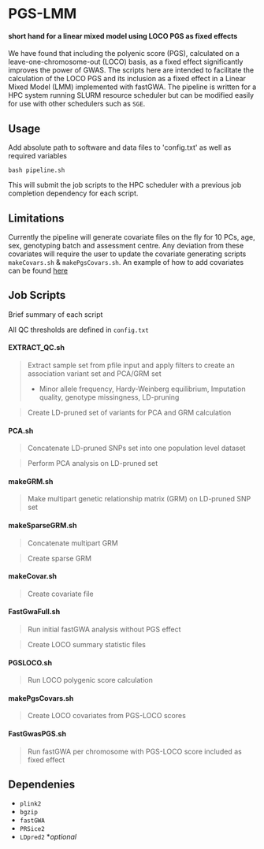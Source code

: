# PGS-LMM 
#### short hand for a linear mixed model using LOCO PGS as fixed effects

We have found that including the polyenic score (PGS), calculated on a leave-one-chromosome-out (LOCO) basis, as a fixed effect significantly improves the power of GWAS. The scripts here are intended to facilitate the calculation of the LOCO PGS and its inclusion as a fixed effect in a Linear Mixed Model (LMM) implemented with fastGWA. The pipeline is written for a HPC system running SLURM resource scheduler but can be modified easily for use with other schedulers such as `SGE`.

## Usage 
Add absolute path to software and data files to 'config.txt' as well as required variables 

`bash pipeline.sh`

This will submit the job scripts to the HPC scheduler with a previous job completion dependency for each script.

## Limitations
Currently the pipeline will generate covariate files on the fly for 10 PCs, age, sex, genotyping batch and assessment centre. Any deviation from these covariates will require the user to update the covariate generating scripts `makeCovars.sh` & `makePgsCovars.sh`. An example of how to add covariates can be found [here](https://github.com/declan93/PGS-LMM/wiki/Adding-Covariates#adding-new-covariates)


## Job Scripts
Brief summary of each script 

All QC thresholds are defined in `config.txt`

#### EXTRACT_QC.sh
> Extract sample set from pfile input and apply filters to create an association variant set and PCA/GRM set 
> - Minor allele frequency, Hardy-Weinberg equilibrium, Imputation quality, genotype missingness, LD-pruning

> Create LD-pruned set of variants for PCA and GRM calculation

#### PCA.sh
> Concatenate LD-pruned SNPs set into one population level dataset

> Perform PCA analysis on LD-pruned set

#### makeGRM.sh
> Make multipart genetic relationship matrix (GRM) on LD-pruned SNP set

#### makeSparseGRM.sh
> Concatenate multipart GRM 

> Create sparse GRM 

#### makeCovar.sh
> Create covariate file 

#### FastGwaFull.sh
> Run initial fastGWA analysis without PGS effect 

> Create LOCO summary statistic files

#### PGSLOCO.sh
> Run LOCO polygenic score calculation

#### makePgsCovars.sh
> Create LOCO covariates from PGS-LOCO scores

#### FastGwasPGS.sh
> Run fastGWA per chromosome with PGS-LOCO score included as fixed effect


## Dependenies 

- `plink2`
- `bgzip`
- `fastGWA`
- `PRSice2`
- `LDpred2` **optional*
